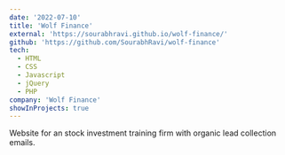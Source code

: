 ```yaml
---
date: '2022-07-10'
title: 'Wolf Finance'
external: 'https://sourabhravi.github.io/wolf-finance/'
github: 'https://github.com/SourabhRavi/wolf-finance'
tech:
  - HTML
  - CSS
  - Javascript
  - jQuery
  - PHP
company: 'Wolf Finance'
showInProjects: true
---
```


Website for an stock investment training firm with organic lead collection emails.
